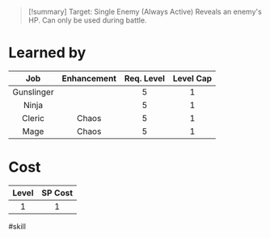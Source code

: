 >[!summary]
>Target: Single Enemy (Always Active)
>Reveals an enemy's HP.
>Can only be used during battle.
# Learned by
|    Job     | Enhancement | Req. Level | Level Cap |
|:----------:|:-----------:|:----------:|:---------:|
| Gunslinger |             |     5      |     1     |
|   Ninja    |             |     5      |     1     | 
|   Cleric   |    Chaos    |     5      |     1     |
|    Mage    |    Chaos    |     5      |     1     |
# Cost
| Level | SP Cost |
|:-----:|:-------:|
| 1     | 1       |

#skill 